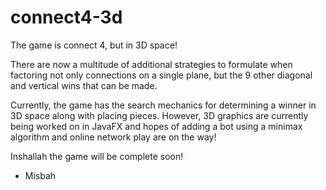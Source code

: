 # connect4-3d
The game is connect 4, but in 3D space!

There are now a multitude of additional strategies to formulate 
when factoring not only connections on a single plane, but the 9 other diagonal 
and vertical wins that can be made.

Currently, the game has the search mechanics for determining a winner in 3D space along
with placing pieces. However, 3D graphics are currently being worked on in JavaFX
and hopes of adding a bot using a minimax algorithm and online network play are on the way!

Inshallah the game will be complete soon!

- Misbah
